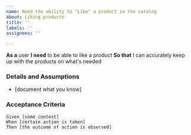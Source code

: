 ```yaml
---
name: Need the ability to "Like" a product in the catalog
about: Liking products
title: ''
labels: ''
assignees: ''

---
```


**As a** user
 **I need** to be able to like a product
 **So that** I can accurately keep up with the products on what's needed
   
 ### Details and Assumptions
 * [document what you know]
   
 ### Acceptance Criteria  
   
 ```gherkin
 Given [some context]
 When [certain action is taken]
 Then [the outcome of action is observed]
 ```
